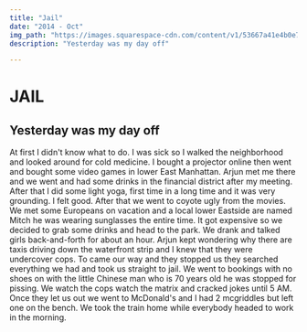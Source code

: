 ```yaml
---
title: "Jail"
date: "2014 - Oct"
img_path: "https://images.squarespace-cdn.com/content/v1/53667a41e4b0e77173cb3dd1/1412397324219-V0T3JW9OX2IIF9X7U92R/image.jpg"
description: "Yesterday was my day off"

---
```


# JAIL

## Yesterday was my day off
At first I didn't know what to do. I was sick so I walked the neighborhood and looked around for cold medicine. I bought a projector online then went and bought some video games in lower East Manhattan. Arjun met me there and we went and had some drinks in the financial district after my meeting. After that I did some light yoga, first time in a long time and it was very grounding. I felt good. After that we went to coyote ugly from the movies. We met some Europeans on vacation and a local lower Eastside are named Mitch he was wearing sunglasses the entire time. It got expensive so we decided to grab some drinks and head to the park. We drank and talked girls back-and-forth for about an hour. Arjun kept wondering why there are taxis driving down the waterfront strip and I knew that they were undercover cops. To came our way and they stopped us they searched everything we had and took us straight to jail. We went to bookings with no shoes on with the little Chinese man who is 70 years old he was stopped for pissing. We watch the cops watch the matrix and cracked jokes until 5 AM. Once they let us out we went to McDonald's and I had 2 mcgriddles but left one on the bench. We took the train home while everybody headed to work in the morning.
